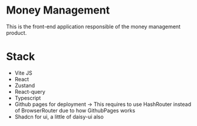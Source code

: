 # Money Management 

This is the front-end application responsible of the money management product.

# Stack

- Vite JS
- React 
- Zustand
- React-query
- Typescript
- Github pages for deployment -> This requires to use HashRouter instead of BrowserRouter due to how GithubPages works
- Shadcn for ui, a little of daisy-ui also
